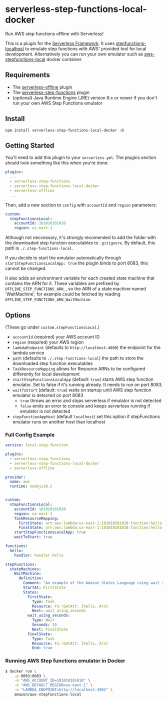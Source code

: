 # serverless-step-functions-local-docker
Run AWS step functions offline with Serverless!

This is a plugin for the [Serverless Framework](https://serverless.com/). It uses [stepfunctions-localhost](https://www.npmjs.com/package/stepfunctions-localhost) to emulate step functions with AWS' provided tool for local development. Alternatively you can run your own emulator such as [aws-stepfunctions-local](https://hub.docker.com/r/amazon/aws-stepfunctions-local) docker container.

## Requirements

- The [serverless-offline](https://www.npmjs.com/package/serverless-offline) plugin
- The [serverless-step-functions](https://www.npmjs.com/package/serverless-step-functions) plugin
- (optional) Java Runtime Engine (JRE) version 6.x or newer if you don't run your own AWS Step Functions emulator

## Install

`npm install serverless-step-functions-local-docker -D`

## Getting Started

You'll need to add this plugin to your `serverless.yml`.  The plugins section should look something like this when you're done:

```yaml
plugins:
  ...
  - serverless-step-functions
  - serverless-step-functions-local-docker
  - serverless-offline
  ...
```

Then, add a new section to `config` with `accountId` and `region` parameters:

```yaml
custom:
  stepFunctionsLocal:
    accountId: 101010101010
    region: us-east-1
```

Although not neccessary, it's strongly recomended to add the folder with the downloaded step function executables to `.gitignore`.  By default, this path is `./.step-functions-local`.

If you decide to start the emulator automatically through `startStepFunctionsLocalApp: true` the plugin binds to port 8083, this cannot be changed.

It also adds an environment variable for each created state machine that contains the ARN for it.  These variables are prefixed by `OFFLINE_STEP_FUNCTIONS_ARN_`, so the ARN of a state machine named 'WaitMachine', for example could be fetched by reading `OFFLINE_STEP_FUNCTIONS_ARN_WaitMachine`.

## Options

(These go under `custom.stepFunctionsLocal`.)

- `accountId` (required) your AWS account ID
- `region` (required) your AWS region
- `lambdaEndpoint` (defaults to `http://localhost:4000`) the endpoint for the lambda service
- `path` (defaults to `./.step-functions-local`) the path to store the downloaded step function executables
- `TaskResourceMapping` allows for Resource ARNs to be configured differently for local development
- `startStepFunctionsLocalApp` (default: `true`) starts AWS step function emulator. Set to false if it's running already. It needs to run on port 8083.  
- `waitToStart` (default: `true`) waits on startup until AWS step function emulator is detected on port 8083
  - `true` throws an error and stops serverless if emulator is not detected
  - `false` emits an error to console and keeps serverless running if emulator is not detected
- `stepFunctionAppHost` (default `localhost`) set this option if stepFunctions emulator runs on another host than localhost

### Full Config Example

```yaml
service: local-step-function

plugins:
  - serverless-step-functions
  - serverless-step-functions-local-docker
  - serverless-offline

provider:
  name: aws
  runtime: nodejs10.x


custom:
  stepFunctionsLocal:
    accountId: 101010101010
    region: us-east-1
    TaskResourceMapping:
      FirstState: arn:aws:lambda:us-east-1:101010101010:function:hello
      FinalState: arn:aws:lambda:us-east-1:101010101010:function:hello
    startStepFunctionsLocalApp: true
    waitToStart: true

functions:
  hello:
    handler: handler.hello

stepFunctions:
  stateMachines:
    WaitMachine:
      definition:
        Comment: "An example of the Amazon States Language using wait states"
        StartAt: FirstState
        States:
          FirstState:
            Type: Task
            Resource: Fn::GetAtt: [hello, Arn]
            Next: wait_using_seconds
          wait_using_seconds:
            Type: Wait
            Seconds: 10
            Next: FinalState
          FinalState:
            Type: Task
            Resource: Fn::GetAtt: [hello, Arn]
            End: true
```

### Running AWS Step functions emulator in Docker
```bash
$ docker run \
    -p 8083:8083 \
    -e "AWS_ACCOUNT_ID=101010101010" \
    -e "AWS_DEFAULT_REGION=us-east-1" \
    -e "LAMBDA_ENDPOINT=http://localhost:3002" \
    amazon/aws-stepfunctions-local
```
